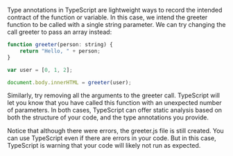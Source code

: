 Type annotations in TypeScript are lightweight ways to record the intended contract of the function or variable. In this case, we intend the greeter function to be called with a single string parameter. We can try changing the call greeter to pass an array instead:

```javascript
function greeter(person: string) {
    return "Hello, " + person;
}

var user = [0, 1, 2];

document.body.innerHTML = greeter(user);
```

Similarly, try removing all the arguments to the greeter call. TypeScript will let you know that you have called this function with an unexpected number of parameters. In both cases, TypeScript can offer static analysis based on both the structure of your code, and the type annotations you provide.

Notice that although there were errors, the greeter.js file is still created. You can use TypeScript even if there are errors in your code. But in this case, TypeScript is warning that your code will likely not run as expected.
